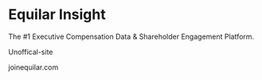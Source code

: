 Equilar Insight
===============

The #1 Executive Compensation Data & Shareholder Engagement Platform.  

Unoffical-site

joinequilar.com
